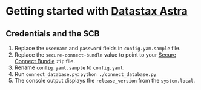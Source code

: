 # Getting started with [Datastax Astra](https://astra.datastax.com)

## Credentials and the SCB

1. Replace the `username` and `password` fields in `config.yam.sample` file.
2. Replace the `secure-connect-bundle` value to point to your [Secure Connect Bundle](https://datastax-cluster-config-prod.s3.us-east-2.amazonaws.com/69fcdbcd-0b45-42ed-b963-89f4cea7d08f/secure-connect-cassandra-0.zip?X-Amz-Algorithm=AWS4-HMAC-SHA256&X-Amz-Credential=AKIA2AIQRQ76TUCOHUQ4%2F20201129%2Fus-east-2%2Fs3%2Faws4_request&X-Amz-Date=20201129T141333Z&X-Amz-Expires=300&X-Amz-SignedHeaders=host&X-Amz-Signature=7b862942f095d3b1148896c02239fbd16dbd82005b8b71191dc481e7047b4983) `zip` file.
3. Rename `config.yaml.sample` to `config.yaml`.
4. Run `connect_database.py`: `python ./connect_database.py`
5. The console output displays the `release_version` from the `system.local`.

